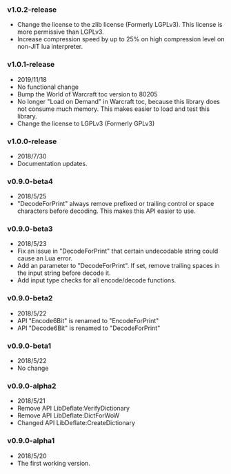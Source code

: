 ### v1.0.2-release

* Change the license to the zlib license (Formerly LGPLv3). This license is more permissive than LGPLv3.
* Increase compression speed by up to 25% on high compression level on non-JIT lua interpreter.

### v1.0.1-release

* 2019/11/18
* No functional change
* Bump the World of Warcraft toc version to 80205
* No longer "Load on Demand" in Warcraft toc, because this library does not consume much memory. This makes easier to load and test this library.
* Change the license to LGPLv3 (Formerly GPLv3)

### v1.0.0-release

* 2018/7/30
* Documentation updates.

### v0.9.0-beta4

* 2018/5/25
* "DecodeForPrint" always remove prefixed or trailing control or space characters before decoding. This makes this API easier to use.

### v0.9.0-beta3

* 2018/5/23
* Fix an issue in "DecodeForPrint" that certain undecodable string
  could cause an Lua error.
* Add an parameter to "DecodeForPrint". If set, remove trailing spaces in the
input string before decode it.
* Add input type checks for all encode/decode functions.

### v0.9.0-beta2

* 2018/5/22
* API "Encode6Bit" is renamed to "EncodeForPrint"
* API "Decode6Bit" is renamed to "DecodeForPrint"

### v0.9.0-beta1

* 2018/5/22
* No change

### v0.9.0-alpha2

* 2018/5/21
* Remove API LibDeflate:VerifyDictionary
* Remove API LibDeflate:DictForWoW
* Changed API LibDeflate:CreateDictionary

### v0.9.0-alpha1

* 2018/5/20
* The first working version.
